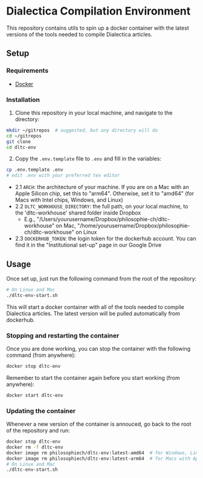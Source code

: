 # Dialectica Compilation Environment

This repository contains utils to spin up a docker container with the latest versions of the tools needed to compile Dialectica articles.


## Setup

### Requirements

- [Docker](https://docs.docker.com/get-docker/)


### Installation

1. Clone this repository in your local machine, and navigate to the directory:
```bash
mkdir ~/gitrepos  # suggested, but any directory will do
cd ~/gitrepos
git clone
cd dltc-env
```

2. Copy the `.env.template` file to `.env` and fill in the variables:
```bash
cp .env.template .env
# edit .env with your preferred tex editor
```

- 2.1 `ARCH`: the architecture of your machine. If you are on a Mac with an Apple Silicon chip, set this to "arm64". Otherwise, set it to "amd64" (for Macs with Intel chips, Windows, and Linux)
- 2.2 `DLTC_WORKHOUSE_DIRECTORY`: the full path, on your local machine, to the 'dltc-workhouse' shared folder inside Dropbox
  -  E.g., "/Users/yourusername/Dropbox/philosophie-ch/dltc-workhouse" on Mac, "/home/yourusername/Dropbox/philosophie-ch/dltc-workhouse" on Linux
- 2.3 `DOCKERHUB_TOKEN`: the login token for the dockerhub account. You can find it in the "Institutional set-up" page in our Google Drive


## Usage

Once set up, just run the following command from the root of the repository:
```bash
# On Linux and Mac
./dltc-env-start.sh
```

This will start a docker container with all of the tools needed to compile Dialectica articles.
The latest version will be pulled automatically from dockerhub.


### Stopping and restarting the container

Once you are done working, you can stop the container with the following command (from anywhere):
```bash
docker stop dltc-env
```

Remember to start the container again before you start working (from anywhere):
```bash
docker start dltc-env
```

### Updating the container

Whenever a new version of the container is annouced, go back to the root of the repository and run:
```bash
docker stop dltc-env
docker rm -f dltc-env
docker image rm philosophiech/dltc-env:latest-amd64  # for Windows, Linux, and Macs with Intel chips
docker image rm philosophiech/dltc-env:latest-arm64  # for Macs with Apple Silicon chips
# On Linux and Mac
./dltc-env-start.sh
```
